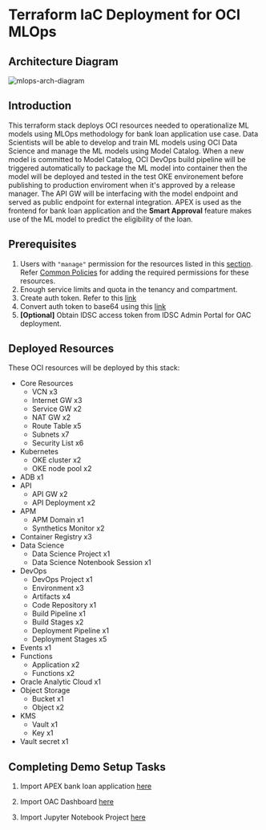 # **Terraform IaC Deployment for OCI MLOps**

## **Architecture Diagram**

![mlops-arch-diagram](https://user-images.githubusercontent.com/22868753/203905815-698cadde-fba9-4a95-a9d0-6653fe91c55f.png)


## **Introduction**

This terraform stack deploys OCI resources needed to operationalize ML models using MLOps methodology for bank loan application use case. Data Scientists will be able to develop and train ML models using OCI Data Science and manage the ML models using Model Catalog. When a new model is committed to Model Catalog, OCI DevOps build pipeline will be triggered automatically to package the ML model into container then the model will be deployed and tested in the test OKE environement before publishing to production enviroment when it's approved by a release manager. The API GW will be interfacing with the model endpoint and served as public endpoint for external integration. APEX is used as the frontend for bank loan application and the **Smart Approval** feature makes use of the ML model to predict the eligibility of the loan.

## **Prerequisites**
1. Users with `"manage"` permission for the resources listed in this [section](#deployed-resources). Refer [Common Policies](https://docs.oracle.com/en-us/iaas/Content/Identity/Concepts/commonpolicies.htm#top) for adding the required permissions for these resources.
2. Enough service limits and quota in the tenancy and compartment.
3. Create auth token. Refer to this [link](https://docs.oracle.com/en-us/iaas/Content/Identity/Tasks/managingcredentials.htm#create_swift_password)
4. Convert auth token to base64 using this [link](https://www.base64encode.org/)
5. **[Optional]** Obtain IDSC access token from IDSC Admin Portal for OAC deployment.


## **Deployed Resources** 

These OCI resources will be deployed by this stack:
- Core Resources
    - VCN x3
    - Internet GW x3
    - Service GW x2
    - NAT GW x2
    - Route Table x5
    - Subnets x7
    - Security List x6
- Kubernetes
    - OKE cluster x2
    - OKE node pool x2
- ADB x1
- API
    - API GW x2
    - API Deployment x2
- APM
    - APM Domain x1
    - Synthetics Monitor x2
- Container Registry x3
- Data Science
    - Data Science Project x1
    - Data Science Notenbook Session x1
- DevOps
    - DevOps Project x1
    - Environment x3
    - Artifacts x4
    - Code Repository x1
    - Build Pipeline x1
    - Build Stages x2
    - Deployment Pipeline x1
    - Deployment Stages x5
- Events x1
- Functions
    - Application x2
    - Functions x2
- Oracle Analytic Cloud x1
- Object Storage
    - Bucket x1
    - Object x2
- KMS
    - Vault x1
    - Key x1
- Vault secret x1

## **Completing Demo Setup Tasks**

1. Import APEX bank loan application [here](apex_import/README.md#apex-setup-procedures)

2. Import OAC Dashboard [here]()

3. Import Jupyter Notebook Project [here]()
